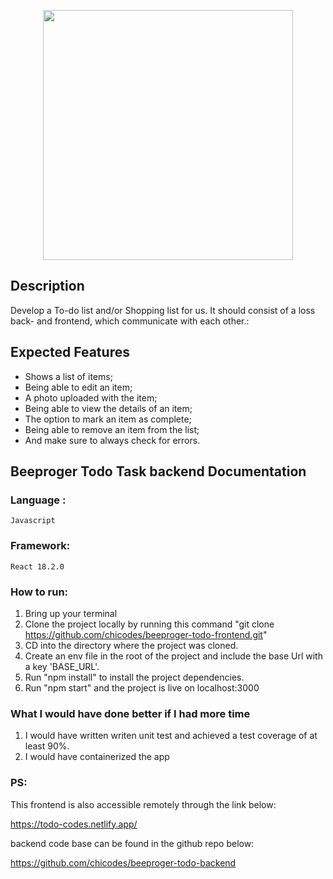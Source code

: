 <p align="center"><a href="https://laravel.com" target="_blank"><img src="https://res.cloudinary.com/webzifi/image/upload/v1677091240/beeproger_Logo_gvujbd.svg" width="400"></a></p>


## Description

Develop a To-do list and/or Shopping list for us. It should consist of a loss back- and frontend, which communicate with each other.:


## Expected Features


- Shows a list of items;
- Being able to edit an item;
- A photo uploaded with the item;
- Being able to view the details of an item;
- The option to mark an item as complete;
- Being able to remove an item from the list;
- And make sure to always check for errors.

## Beeproger Todo Task backend Documentation

### Language :

	Javascript

### Framework:

	React 18.2.0

### How to run:

1. Bring up your terminal
2. Clone the project locally by running this command "git clone https://github.com/chicodes/beeproger-todo-frontend.git"
3. CD into the directory where the project was cloned.
4. Create an env file in the root of the project and include the base Url with a key 'BASE_URL'.
5. Run "npm install" to install the project dependencies.
5. Run "npm start" and the project is live on localhost:3000




### What I would have done better if I had more time

1. I would have written  writen unit test and achieved a test coverage of at least 90%.
2. I would have containerized the app

### PS:

This frontend is also accessible remotely through the link below:

https://todo-codes.netlify.app/


backend code base can be found in the github repo below:

https://github.com/chicodes/beeproger-todo-backend